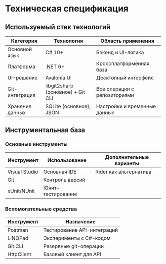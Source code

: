 # Техническая спецификация

## Используемый стек технологий

| Категория         | Технология                           | Область применения                 |
|-------------------|--------------------------------------|------------------------------------|
| Основной язык     | C# 10+                               | Бэкенд и UI-логика                 |
| Платформа         | .NET 6+                              | Кроссплатформенная база            |
| UI-решение        | Avalonia UI                          | Десктопный интерфейс               |
| Git-интеграция    | libgit2sharp (основное) + Git CLI    | Все операции с репозиториями       |
| Хранение данных   | SQLite (основное), JSON              | Настройки и временные данные       |

## Инструментальная база

### Основные инструменты

| Инструмент        | Использование                       | Дополнительные варианты            |
|-------------------|-------------------------------------|------------------------------------|
| Visual Studio     | Основная IDE                        | Rider как альтернатива             |
| Git               | Контроль версий                     |                                    |
| xUnit/NUnit       | Юнит-тестирование                   |                                    |

### Вспомогательные средства

| Инструмент        | Назначение                          |
|-------------------|-------------------------------------|
| Postman           | Тестирование API-интеграций         |
| LINQPad           | Эксперименты с C#-кодом             |
| Git CLI           | Резервные git-операции              |
| HttpClient        | Базовый клиент для API              |
